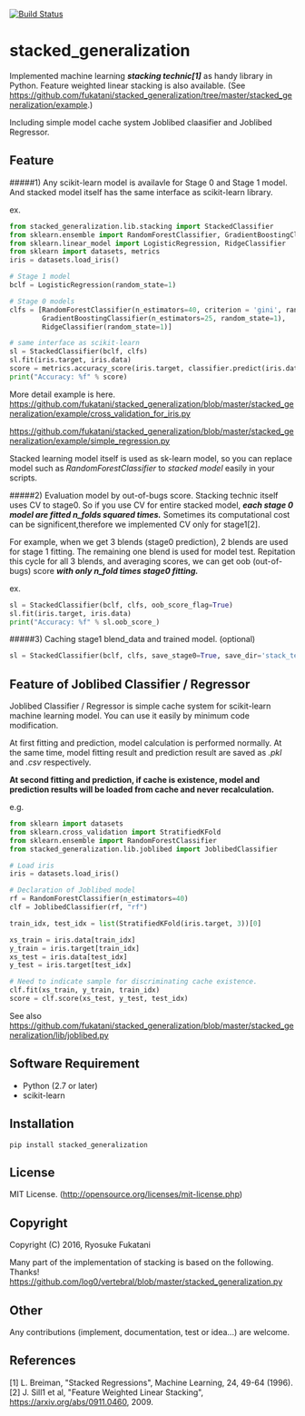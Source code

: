 [![Build Status](https://travis-ci.org/fukatani/stacked_generalization.svg?branch=master)](https://travis-ci.org/fukatani/stacked_generalization)

# stacked_generalization
Implemented machine learning ***stacking technic[1]*** as handy library in Python.
Feature weighted linear stacking is also available. (See https://github.com/fukatani/stacked_generalization/tree/master/stacked_generalization/example.)

Including simple model cache system Joblibed claasifier and Joblibed Regressor.

## Feature

#####1) Any scikit-learn model is availavle for Stage 0 and Stage 1 model. And stacked model itself has the same interface as scikit-learn library.

ex.
```python
from stacked_generalization.lib.stacking import StackedClassifier
from sklearn.ensemble import RandomForestClassifier, GradientBoostingClassifier
from sklearn.linear_model import LogisticRegression, RidgeClassifier
from sklearn import datasets, metrics
iris = datasets.load_iris()

# Stage 1 model
bclf = LogisticRegression(random_state=1)

# Stage 0 models
clfs = [RandomForestClassifier(n_estimators=40, criterion = 'gini', random_state=1),
        GradientBoostingClassifier(n_estimators=25, random_state=1),
        RidgeClassifier(random_state=1)]

# same interface as scikit-learn
sl = StackedClassifier(bclf, clfs)
sl.fit(iris.target, iris.data)
score = metrics.accuracy_score(iris.target, classifier.predict(iris.data))
print("Accuracy: %f" % score)
```

More detail example is here.
https://github.com/fukatani/stacked_generalization/blob/master/stacked_generalization/example/cross_validation_for_iris.py

https://github.com/fukatani/stacked_generalization/blob/master/stacked_generalization/example/simple_regression.py

Stacked learning model itself is used as sk-learn model, so you can replace model such as *RandomForestClassifier* to *stacked model* easily in your scripts.

#####2) Evaluation model by out-of-bugs score.
Stacking technic itself uses CV to stage0. So if you use CV for entire stacked model, ***each stage 0 model are fitted n_folds squared times.***
Sometimes its computational cost can be significent,therefore we implemented CV only for stage1[2].

For example, when we get 3 blends (stage0 prediction), 2 blends are used for stage 1 fitting. The remaining one blend is used for model test. Repitation this cycle for all 3 blends, and averaging scores, we can get oob (out-of-bugs) score ***with only n_fold times stage0 fitting.***

ex.
```python
sl = StackedClassifier(bclf, clfs, oob_score_flag=True)
sl.fit(iris.target, iris.data)
print("Accuracy: %f" % sl.oob_score_)

```

#####3) Caching stage1 blend_data and trained model. (optional)
```python
sl = StackedClassifier(bclf, clfs, save_stage0=True, save_dir='stack_temp')
```

## Feature of Joblibed Classifier / Regressor

Joblibed Classifier / Regressor is simple cache system for scikit-learn machine learning model.
You can use it easily by minimum code modification.

At first fitting and prediction, model calculation is performed normally.
At the same time, model fitting result and prediction result are saved as *.pkl* and *.csv* respectively.

**At second fitting and prediction, if cache is existence, model and prediction results will be loaded from cache and never recalculation.**


e.g.
```python
from sklearn import datasets
from sklearn.cross_validation import StratifiedKFold
from sklearn.ensemble import RandomForestClassifier
from stacked_generalization.lib.joblibed import JoblibedClassifier

# Load iris
iris = datasets.load_iris()

# Declaration of Joblibed model
rf = RandomForestClassifier(n_estimators=40)
clf = JoblibedClassifier(rf, "rf")

train_idx, test_idx = list(StratifiedKFold(iris.target, 3))[0]

xs_train = iris.data[train_idx]
y_train = iris.target[train_idx]
xs_test = iris.data[test_idx]
y_test = iris.target[test_idx]

# Need to indicate sample for discriminating cache existence.
clf.fit(xs_train, y_train, train_idx)
score = clf.score(xs_test, y_test, test_idx)
```

See also https://github.com/fukatani/stacked_generalization/blob/master/stacked_generalization/lib/joblibed.py

## Software Requirement

* Python (2.7 or later)
* scikit-learn

## Installation

```
pip install stacked_generalization
```

## License

MIT License.
(http://opensource.org/licenses/mit-license.php)


## Copyright

Copyright (C) 2016, Ryosuke Fukatani

Many part of the implementation of stacking is based on the following. Thanks!
https://github.com/log0/vertebral/blob/master/stacked_generalization.py

## Other
Any contributions (implement, documentation, test or idea...) are welcome.

## References
[1] L. Breiman, "Stacked Regressions", Machine Learning, 24, 49-64 (1996).
[2] J. Sill1 et al, "Feature Weighted Linear Stacking", https://arxiv.org/abs/0911.0460, 2009.